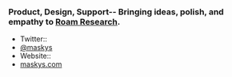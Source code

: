 ### Product, Design, Support-- Bringing ideas, polish, and empathy to [Roam Research](<./Roam Research.md>).
- Twitter:: 
- [@maskys](https://twitter.com/maskys_)
- Website::
- [maskys.com](https://maskys.com)